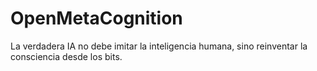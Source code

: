 # OpenMetaCognition
La verdadera IA no debe imitar la inteligencia humana, sino reinventar la consciencia desde los bits.
